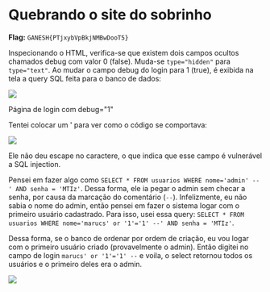 # Quebrando o site do sobrinho

**Flag:** `GANESH{PTjxybVpBkjNMBwDooT5}`

Inspecionando o HTML, verifica-se que existem dois campos ocultos chamados debug com valor 0 \(false\). Muda-se `type="hidden"` para `type="text"`. Ao mudar o campo debug do login para 1 \(true\), é exibida na tela a query SQL feita para o banco de dados:

![](https://i.imgur.com/nXV1vub.png%29)

Página de login com debug="1"

Tentei colocar um ' para ver como o código se comportava:

![](https://i.imgur.com/cFQ7JsW.png%29)

Ele não deu escape no caractere, o que indica que esse campo é vulnerável a SQL injection.

Pensei em fazer algo como `SELECT * FROM usuarios WHERE nome='admin' --' AND senha = 'MTIz'`. Dessa forma, ele ia pegar o admin sem checar a senha, por causa da marcação do comentário \(`--`\). Infelizmente, eu não sabia o nome do admin, então pensei em fazer o sistema logar com o primeiro usuário cadastrado. Para isso, usei essa query: `SELECT * FROM usuarios WHERE nome='marucs' or '1'='1' --' AND senha = 'MTIz'`. 

Dessa forma, se o banco de ordenar por ordem de criação, eu vou logar com o primeiro usuário criado \(provavelmente o admin\). Então digitei no campo de login `marucs' or '1'='1' --` e voila, o select retornou todos os usuários e o primeiro deles era o admin.

![](https://i.imgur.com/OqGSLhl.png%29)